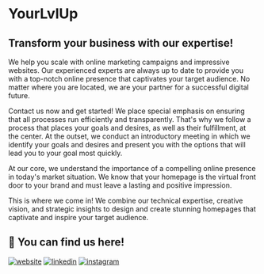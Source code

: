 # YourLvlUp

## Transform your business with our expertise! 

We help you scale with online marketing campaigns and impressive websites. Our experienced experts are always up to date to provide you with a top-notch online presence that captivates your target audience. 
No matter where you are located, we are your partner for a successful digital future. 

Contact us now and get started! We place special emphasis on ensuring that all processes run efficiently and transparently. That's why we follow a process that places your goals and desires, as well as their fulfillment, at the center. At the outset, we conduct an introductory meeting in which we identify your goals and desires and present you with the options that will lead you to your goal most quickly. 

At our core, we understand the importance of a compelling online presence in today's market situation. We know that your homepage is the virtual front door to your brand and must leave a lasting and positive impression. 

This is where we come in! We combine our technical expertise, creative vision, and strategic insights to design and create stunning homepages that captivate and inspire your target audience.

## 🔗 You can find us here!
[![website](https://img.shields.io/badge/website-000?style=for-the-badge&logoColor=white)](https://www.yourlvlup.com/)
[![linkedin](https://img.shields.io/badge/linkedin-0A66C2?style=for-the-badge&logo=linkedin&logoColor=white)](https://www.linkedin.com/company/yourlvlup/)
[![instagram](https://img.shields.io/badge/instagram-C13584?style=for-the-badge&logo=instagram&logoColor=white)](https://instagram.com/)
